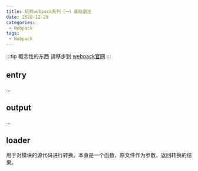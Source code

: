 ```yaml
---
title: 玩转webpack系列（一）基础语法
date: 2020-12-29
categories:
 - Webpack
tags:
 - Webpack
---
```


:::tip
概念性的东西 请移步到 [webpack官网](https://webpack.docschina.org/concepts/)
:::

## entry

...

## output

...

## loader

用于对模块的源代码进行转换。本身是一个函数，原文件作为参数，返回转换的结果。
